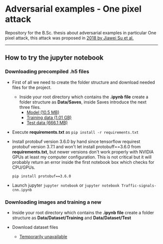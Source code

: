 # Adversarial examples - One pixel attack
Repository for the B.Sc. thesis about adversarial examples in particular One pixel attack, this attack was proposed in [2018 by Jiawei Su et al.](https://arxiv.org/pdf/1712.02494.pdf)

---

## How to try the jupyter notebook

### Downloading precompiled .h5 files

- First of all we need to create the folder structure and download needed files for the project.

  - Inside your root directory which contains the **.ipynb file** create a folder structure as **Data/Saves**, inside Saves introduce the next three files.
    - [Model (10.5 MB)](https://mega.nz/#!ewsE0YRZ!KXcJi29ArGTAgIDtuLjEfJgwg3iXQtlBVckyNIIKxaE)
    - [Training data (1.01 GB)](https://mega.nz/#!u9tyBCZD!Z8a8BHeyxHPQbbDTy_yltg09I0n23nfE4yZ7TQZFdyw)
    - [Test data (666.1 MB)](https://mega.nz/#!2hlmHKBB!tCOMT3f2IGdGb0SraHn7IszUZ6zrevL9dI6A0cl79gE)
- Execute **requirements.txt** as `pip install -r requirements.txt`
- Install protobuf version 3.6.0 by hand since tensorflow requirest protobuf version 3.7.1 and won't let install protobuff==3.6.0 from **requirements.txt**, but newer versions don't work properly with NVIDIA GPUs at least my computer configuration. This is not critical but it will probably return an error inside the first notebook box which checks for CPU/GPUs. 
  
  `pip install protobuf==3.6.0`
- Launch jupyter `jupyter notebook` or `jupyter notebook Traffic-signals-cnn.ipynb`
  
### Downloading images and training a new 

  - Inside your root directory which contains the **.ipynb file** create a folder structure as **Data/Dataset/Training** and **Data/Dataset/Test**
  
  - Download dataset files
    - [Temporarily unavailable](http://benchmark.ini.rub.de/?section=gtsrb&subsection=dataset)
